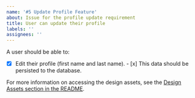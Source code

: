```yaml
---
name: '#5 Update Profile Feature'
about: Issue for the profile update requirement
title: User can update their profile
labels: ''
assignees: ''
---
```


A user should be able to:

- [x] Edit their profile (first name and last name). - [x] This data should be persisted to the database.

For more information on accessing the design assets, see the [Design Assets section in the README](https://github.com/OpenClassrooms-Student-Center/Project-10-Bank-API#design-assets).
